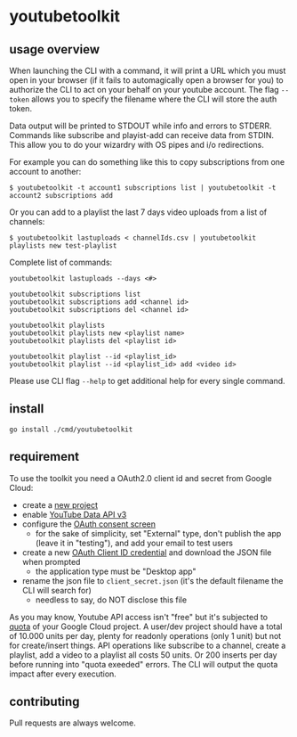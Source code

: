 # youtubetoolkit

## usage overview

When launching the CLI with a command, it will print a URL which you must open in your browser (if it fails to automagically open a browser for you) to authorize the CLI to act on your behalf on your youtube account. The flag `--token` allows you to specify the filename where the CLI will store the auth token.

Data output will be printed to STDOUT while info and errors to STDERR. Commands like subscribe and playist-add can receive data from STDIN. This allow you to do your wizardry with OS pipes and i/o redirections. 

For example you can do something like this to copy subscriptions from one account to another:
```
$ youtubetoolkit -t account1 subscriptions list | youtubetoolkit -t account2 subscriptions add
```

Or you can add to a playlist the last 7 days video uploads from a list of channels:
```
$ youtubetoolkit lastuploads < channelIds.csv | youtubetoolkit playlists new test-playlist
```

Complete list of commands:
```
youtubetoolkit lastuploads --days <#>

youtubetoolkit subscriptions list
youtubetoolkit subscriptions add <channel id>
youtubetoolkit subscriptions del <channel id>

youtubetoolkit playlists
youtubetoolkit playlists new <playlist name>
youtubetoolkit playlists del <playlist id>

youtubetoolkit playlist --id <playlist_id>
youtubetoolkit playlist --id <playlist_id> add <video id>
```

Please use CLI flag `--help` to get additional help for every single command.

## install
```
go install ./cmd/youtubetoolkit
```

## requirement

To use the toolkit you need a OAuth2.0 client id and secret from Google Cloud:

- create a [new project](https://console.cloud.google.com/projectcreate)
- enable [YouTube Data API v3](https://console.cloud.google.com/apis/library/youtube.googleapis.com)
- configure the [OAuth consent screen](https://console.cloud.google.com/apis/credentials/consent)
    - for the sake of simplicity, set "External" type, don't publish the app (leave it in "testing"), and add your email to test users
- create a new [OAuth Client ID credential](https://console.cloud.google.com/apis/credentials) and download the JSON file when prompted
    - the application type must be "Desktop app"
- rename the json file to `client_secret.json` (it's the default filename the CLI will search for)
    - needless to say, do NOT disclose this file

As you may know, Youtube API access isn't "free" but it's subjected to [quota](https://console.cloud.google.com/apis/api/youtube.googleapis.com/quotas) of your Google Cloud project. A user/dev project should have a total of 10.000 units per day, plenty for readonly operations (only 1 unit) but not for create/insert things. API operations like subscribe to a channel, create a playlist, add a video to a playlist all costs 50 units. Or 200 inserts per day before running into "quota exeeded" errors. The CLI will output the quota impact after every execution.

## contributing

Pull requests are always welcome. 

